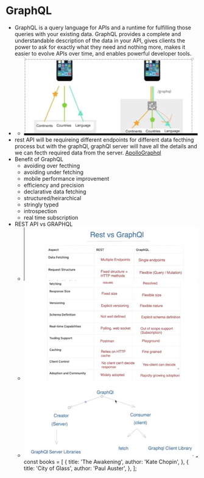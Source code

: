 # GraphQL
  - GraphQL is a query language for APIs and a runtime for fulfilling those queries with your existing data. GraphQL provides a complete and understandable description of the data in your API, gives clients the power to ask for exactly what they need and nothing more, makes it easier to evolve APIs over time, and enables powerful developer tools.
  - - ![image](/Networking/assets/images/graph.JPG)
  - rest API will be requireing different endpoints for different data fecthing process but with the graphQl, graphQl server will have all the details and we can fecth required data from the server. 
  [ApolloGraphql](https://www.apollographql.com/)
  - Benefit of GraphQL
    - avoiding over fecthing
    - avoiding under fetching
    - mobile performance improvement
    - efficiency and precision 
    - declarative data fetching
    - structured/heirarchical
    - stringly typed
    - introspection
    - real time subscription
  - REST API vs GRAPHQL
    - ![image](/Networking/assets/images/graph1.JPG)
    - ![image](/Networking/assets/images/graph2.JPG)
    - ![image](/Networking/assets/images/graph3.JPG)
const books = [
  {
    title: 'The Awakening',
    author: 'Kate Chopin',
  },
  {
    title: 'City of Glass',
    author: 'Paul Auster',
  },
];